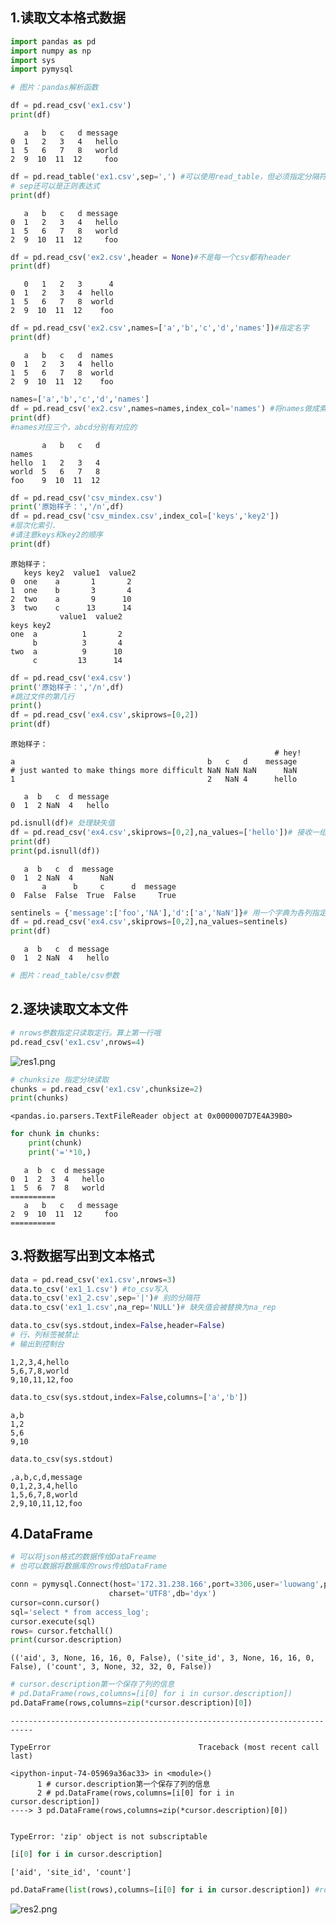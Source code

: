 ## 1.读取文本格式数据


```python
import pandas as pd
import numpy as np
import sys
import pymysql
```


```python
# 图片：pandas解析函数
```


```python
df = pd.read_csv('ex1.csv')
print(df)
```

       a   b   c   d message
    0  1   2   3   4   hello
    1  5   6   7   8   world
    2  9  10  11  12     foo
    


```python
df = pd.read_table('ex1.csv',sep=',') #可以使用read_table，但必须指定分隔符
# sep还可以是正则表达式
print(df)
```

       a   b   c   d message
    0  1   2   3   4   hello
    1  5   6   7   8   world
    2  9  10  11  12     foo
    


```python
df = pd.read_csv('ex2.csv',header = None)#不是每一个csv都有header
print(df)
```

       0   1   2   3      4
    0  1   2   3   4  hello
    1  5   6   7   8  world
    2  9  10  11  12    foo
    


```python
df = pd.read_csv('ex2.csv',names=['a','b','c','d','names'])#指定名字
print(df)
```

       a   b   c   d  names
    0  1   2   3   4  hello
    1  5   6   7   8  world
    2  9  10  11  12    foo
    


```python
names=['a','b','c','d','names']
df = pd.read_csv('ex2.csv',names=names,index_col='names') #将names做成索引
print(df)
#names对应三个，abcd分别有对应的
```

           a   b   c   d
    names               
    hello  1   2   3   4
    world  5   6   7   8
    foo    9  10  11  12
    


```python
df = pd.read_csv('csv_mindex.csv')
print('原始样子：','/n',df)
df = pd.read_csv('csv_mindex.csv',index_col=['keys','key2'])
#层次化索引.
#请注意keys和key2的顺序
print(df)
```

    原始样子： 
       keys key2  value1  value2
    0  one    a       1       2
    1  one    b       3       4
    2  two    a       9      10
    3  two    c      13      14
               value1  value2
    keys key2                
    one  a          1       2
         b          3       4
    two  a          9      10
         c         13      14
    


```python
df = pd.read_csv('ex4.csv')
print('原始样子：','/n',df)
#跳过文件的第几行
print()
df = pd.read_csv('ex4.csv',skiprows=[0,2])
print(df)
```

    原始样子： 
                                                               # hey!
    a                                           b   c   d    message
    # just wanted to make things more difficult NaN NaN NaN      NaN
    1                                           2   NaN 4      hello
    
       a  b   c  d message
    0  1  2 NaN  4   hello
    


```python
pd.isnull(df)# 处理缺失值
df = pd.read_csv('ex4.csv',skiprows=[0,2],na_values=['hello'])# 接收一组用于表示缺失值的字符串
print(df)
print(pd.isnull(df))
```

       a  b   c  d  message
    0  1  2 NaN  4      NaN
           a      b     c      d  message
    0  False  False  True  False     True
    


```python
sentinels = {'message':['foo','NA'],'d':['a','NaN']}# 用一个字典为各列指定不同的NA标记值
df = pd.read_csv('ex4.csv',skiprows=[0,2],na_values=sentinels)
print(df)
```

       a  b   c  d message
    0  1  2 NaN  4   hello
    


```python
# 图片：read_table/csv参数
```

## 2.逐块读取文本文件 


```python
# nrows参数指定只读取定行。算上第一行哦
pd.read_csv('ex1.csv',nrows=4)
```



![res1.png](./image/数据加载存储和文件格式/res1.png)





```python
# chunksize 指定分块读取
chunks = pd.read_csv('ex1.csv',chunksize=2)
print(chunks)
```

    <pandas.io.parsers.TextFileReader object at 0x0000007D7E4A39B0>
    


```python
for chunk in chunks:
    print(chunk)
    print('='*10,)
```

       a  b  c  d message
    0  1  2  3  4   hello
    1  5  6  7  8   world
    ==========
       a   b   c   d message
    2  9  10  11  12     foo
    ==========
    

## 3.将数据写出到文本格式


```python
data = pd.read_csv('ex1.csv',nrows=3)
data.to_csv('ex1_1.csv') #to_csv写入
data.to_csv('ex1_2.csv',sep='|')# 别的分隔符
data.to_csv('ex1_1.csv',na_rep='NULL')# 缺失值会被替换为na_rep
```


```python
data.to_csv(sys.stdout,index=False,header=False) 
# 行、列标签被禁止
# 输出到控制台
```

    1,2,3,4,hello
    5,6,7,8,world
    9,10,11,12,foo
    


```python
data.to_csv(sys.stdout,index=False,columns=['a','b'])
```

    a,b
    1,2
    5,6
    9,10
    


```python
data.to_csv(sys.stdout)
```

    ,a,b,c,d,message
    0,1,2,3,4,hello
    1,5,6,7,8,world
    2,9,10,11,12,foo
    

## 4.DataFrame


```python
# 可以将json格式的数据传给DataFreame
# 也可以数据将数据库的rows传给DataFrame
```


```python
conn = pymysql.Connect(host='172.31.238.166',port=3306,user='luowang',passwd='root',/
                      charset='UTF8',db='dyx')
cursor=conn.cursor()
sql='select * from access_log';
cursor.execute(sql)
rows= cursor.fetchall()
print(cursor.description)
```

    (('aid', 3, None, 16, 16, 0, False), ('site_id', 3, None, 16, 16, 0, False), ('count', 3, None, 32, 32, 0, False))
    


```python
# cursor.description第一个保存了列的信息
# pd.DataFrame(rows,columns=[i[0] for i in cursor.description])
pd.DataFrame(rows,columns=zip(*cursor.description)[0])
```


    ---------------------------------------------------------------------------

    TypeError                                 Traceback (most recent call last)

    <ipython-input-74-05969a36ac33> in <module>()
          1 # cursor.description第一个保存了列的信息
          2 # pd.DataFrame(rows,columns=[i[0] for i in cursor.description])
    ----> 3 pd.DataFrame(rows,columns=zip(*cursor.description)[0])
    

    TypeError: 'zip' object is not subscriptable



```python
[i[0] for i in cursor.description]
```




    ['aid', 'site_id', 'count']




```python
pd.DataFrame(list(rows),columns=[i[0] for i in cursor.description]) #rows必须是list类型
```





![res2.png](./image/数据加载存储和文件格式/res2.png)
